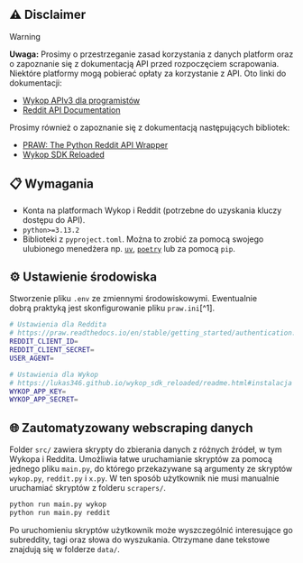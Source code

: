 ## ⚠️ Disclaimer
> [!WARNING]  
> **Uwaga:** Prosimy o przestrzeganie zasad korzystania z danych platform oraz o zapoznanie się z dokumentacją API przed rozpoczęciem scrapowania. Niektóre platformy mogą pobierać opłaty za korzystanie z API. Oto linki do dokumentacji:

- [Wykop APIv3 dla programistów](https://wykop.pl/dla-programistow)
- [Reddit API Documentation](https://developers.reddit.com/docs/api)

Prosimy również o zapoznanie się z dokumentacją następujących bibliotek:
- [PRAW: The Python Reddit API Wrapper](https://praw.readthedocs.io/en/stable/)
- [Wykop SDK Reloaded](https://lukas346.github.io/wykop_sdk_reloaded/)

## 📋 Wymagania
- Konta na platformach Wykop i Reddit (potrzebne do uzyskania kluczy dostępu do API).
- `python>=3.13.2`
- Biblioteki z `pyproject.toml`. Można to zrobić za pomocą swojego ulubionego menedżera np. [`uv`](https://github.com/astral-sh/uv), [`poetry`](https://github.com/python-poetry/poetry) lub za pomocą `pip`. 
## ⚙️ Ustawienie środowiska
Stworzenie pliku `.env` ze zmiennymi środowiskowymi. Ewentualnie dobrą praktyką jest skonfigurowanie pliku `praw.ini`[^1]. 
```bash
# Ustawienia dla Reddita
# https://praw.readthedocs.io/en/stable/getting_started/authentication.html
REDDIT_CLIENT_ID=
REDDIT_CLIENT_SECRET=
USER_AGENT=

# Ustawienia dla Wykop
# https://lukas346.github.io/wykop_sdk_reloaded/readme.html#instalacja
WYKOP_APP_KEY=
WYKOP_APP_SECRET=
```
## 🌐 Zautomatyzowany webscraping danych
Folder `src/` zawiera skrypty do zbierania danych z różnych źródeł, w tym Wykopa i Reddita. Umożliwia łatwe uruchamianie skryptów za pomocą jednego pliku `main.py`, do którego przekazywane są argumenty ze skryptów `wykop.py`, `reddit.py` i `x.py`. W ten sposób użytkownik nie musi manualnie uruchamiać skryptów z folderu `scrapers/`. 
```bash 
python run main.py wykop
python run main.py reddit
```
Po uruchomieniu skryptów użytkownik może wyszczególnić interesujące go subreddity, tagi oraz słowa do wyszukania. Otrzymane dane tekstowe znajdują się w folderze `data/`.  

[1]: https://praw.readthedocs.io/en/stable/getting_started/configuration/prawini.html

